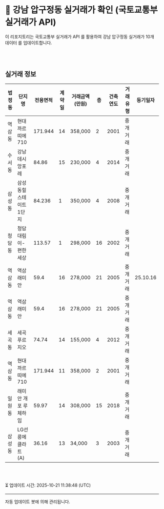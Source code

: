
# 🚩 강남 압구정동 실거래가 확인 (국토교통부 실거래가 API)

이 리포지토리는 국토교통부 실거래가 API 를 활용하여 강남 압구정동 실거래가 10개 데이터 를 업데이트합니다.

<br>
<br>

## 실거래 정보
| 법정동 | 단지명 | 전용면적 | 계약일 | 거래금액(만원) | 층 | 건축연도 | 거래유형 | 등기일자 |
| --- | --- | --- | --- | --- | --- | --- | --- | --- |
| 역삼동 | 현대까르띠에710 | 171.944 | 14 | 358,000 | 2 | 2001 | 중개거래 |  |
| 수서동 | 강남데시앙포레 | 84.86 | 15 | 230,000 | 4 | 2014 | 중개거래 |  |
| 삼성동 | 삼성동힐스테이트 1단지 | 84.236 | 1 | 350,000 | 4 | 2008 | 중개거래 |  |
| 청담동 | 청담대림이-편한세상 | 113.57 | 1 | 298,000 | 16 | 2002 | 중개거래 |  |
| 역삼동 | 역삼래미안 | 59.4 | 16 | 278,000 | 21 | 2005 | 중개거래 | 25.10.16 |
| 역삼동 | 역삼래미안 | 59.4 | 16 | 278,000 | 21 | 2005 | 중개거래 |  |
| 세곡동 | 세곡푸르지오 | 74.74 | 14 | 155,000 | 4 | 2012 | 중개거래 |  |
| 역삼동 | 현대까르띠에710 | 171.944 | 11 | 358,000 | 2 | 2001 | 중개거래 |  |
| 일원동 | 래미안 개포 루체하임 | 59.97 | 14 | 308,000 | 15 | 2018 | 중개거래 |  |
| 삼성동 | LG선릉에클라트(A) | 36.16 | 13 | 34,000 | 3 | 2003 | 중개거래 |  |

<br>
<br>

⏳ 업데이트 시간: 2025-10-21 11:38:48 (UTC)

---
자동 업데이트 봇에 의해 관리됩니다.
    